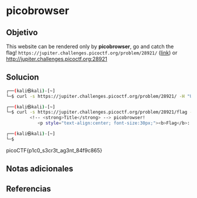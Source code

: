 # picobrowser
## Objetivo
This website can be rendered only by **picobrowser**, go and catch the flag! `https://jupiter.challenges.picoctf.org/problem/28921/` ([link](https://jupiter.challenges.picoctf.org/problem/28921/)) or http://jupiter.challenges.picoctf.org:28921

## Solucion
```bash
┌──(kali㉿kali)-[~]
└─$ curl -s https://jupiter.challenges.picoctf.org/problem/28921/ -H "User-Agent: picobrowser" | grep pico

┌──(kali㉿kali)-[~]
└─$ curl -s https://jupiter.challenges.picoctf.org/problem/28921/flag -H "User-Agent: picobrowser" | grep pico
         <!-- <strong>Title</strong> --> picobrowser!
            <p style="text-align:center; font-size:30px;"><b>Flag</b>: <code>picoCTF{p1c0_s3cr3t_ag3nt_84f9c865}</code></p>

┌──(kali㉿kali)-[~]
└─$  

```
picoCTF{p1c0_s3cr3t_ag3nt_84f9c865}

## Notas adicionales

## Referencias